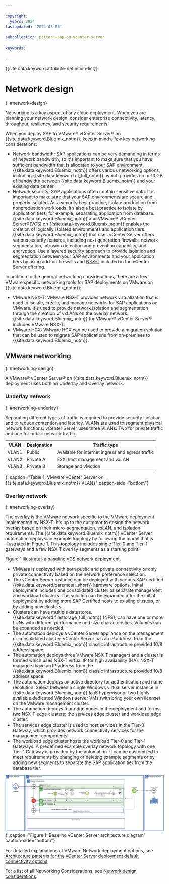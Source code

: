 ```yaml
---

copyright:
  years: 2024
lastupdated: "2024-02-05"

subcollection: pattern-sap-on-vcenter-server

keywords:

---
```


{{site.data.keyword.attribute-definition-list}}

# Network design
{: #network-design}

Networking is a key aspect of any cloud deployment. When you are planning your network design, consider enterprise connectivity, latency, throughput, resiliency, and security requirements.

When you deploy SAP to VMware® vCenter Server® on {{site.data.keyword.Bluemix_notm}}, keep in mind a few key networking considerations:

- Network bandwidth: SAP applications can be very demanding in terms of network bandwidth, so it's important to make sure that you have sufficient bandwidth that is allocated to your SAP environment. {{site.data.keyword.Bluemix_notm}} offers various networking options, including {{site.data.keyword.dl_full_notm}}, which provides up to 10 GB of bandwidth between {{site.data.keyword.Bluemix_notm}} and your existing data center.
- Network security: SAP applications often contain sensitive data. It is important to make sure that your SAP environments are secure and properly isolated. As a security best practice, isolate production from nonproduction workloads. It’s also a best practice to isolate by application tiers, for example, separating application from database. {{site.data.keyword.Bluemix_notm}} and VMware® vCenter Server®(VCS) on {{site.data.keyword.Bluemix_notm}} enables the creation of logically isolated environments and application tiers. {{site.data.keyword.Bluemix_notm}} that uses vCenter Server offers various security features, including next generation firewalls, network segmentation, intrusion detection and prevention capability, and encryption. Use a layered security approach to provide isolation and segmentation between your SAP environments and your application tiers by using add-on firewalls and [NSX-T](/docs/vmwaresolutions?topic=vmwaresolutions-nsx-t-design) included in the vCenter Server offering.

In addition to the general networking considerations, there are a few VMware specific networking tools for SAP deployments on VMware on {{site.data.keyword.Bluemix_notm}}:

- VMware NSX-T: VMware NSX-T provides network virtualization that is used to isolate, create, and manage networks for SAP applications on VMware. It's used to provide network isolation and segmentation through the creation of vxLANs on the overlay network. {{site.data.keyword.Bluemix_notm}} for VMware® vCenter Server® includes VMware NSX-T.
- VMware HCX: VMware HCX can be used to provide a migration solution that can be used to migrate SAP applications from on-premises to {{site.data.keyword.Bluemix_notm}}.

## VMware networking
{: #networking-design}

A VMware® vCenter Server® on {{site.data.keyword.Bluemix_notm}} deployment uses both an Underlay and Overlay network.

### Underlay network
{: #networking-underlay}

Separating different types of traffic is required to provide security isolation and to reduce contention and latency. VLANs are used to segment physical network functions. vCenter Server uses three VLANs. Two for private traffic and one for public network traffic.

| VLAN | Designation | Traffic type                              |
|----------|-----------------|-----------------------------------------------|
| VLAN1    | Public          | Available for internet ingress and egress traffic |
| VLAN2    | Private A       | ESXi host management and vxLAN                |
| VLAN3    | Private B       | Storage and vMotion                           |
{: caption="Table 1. VMware vCenter Server on {{site.data.keyword.Bluemix_notm}} VLANs" caption-side="bottom"}

### Overlay network
{: #networking-overlay}

The overlay is the VMware network specific to the VMware deployment implemented by NSX-T. It's up to the customer to design the network overlay based on their micro-segmentation, vxLAN, and isolation requirements. The {{site.data.keyword.Bluemix_notm}} vCenter Server automation deploys an example topology by following the model that is illustrated in Figure 1. This topology includes single Tier-0 and Tier-1 gateways and a few NSX-T overlay segments as a starting point.

Figure 1 illustrates a baseline VCS network deployment.

-   VMware is deployed with both public and private connectivity or only private connectivity based on the network preference selection. 
-   The vCenter Server instance can be deployed with various SAP certified {{site.data.keyword.baremetal_short}} hardware options. Initial deployment includes one consolidated cluster or separate management and workload clusters. The solution can be expanded after the initial deployment by adding more SAP Certified hosts to existing clusters, or by adding new clusters.
-   Clusters can have multiple datastores. {{site.data.keyword.filestorage_full_notm}} (NFS), can have one or more LUNs with different performance and size characteristics. Volumes can be expanded as needed.
-   The automation deploys a vCenter Server appliance on the management or consolidated cluster. vCenter Server has an IP address from the {{site.data.keyword.Bluemix_notm}} classic infrastructure provided 10/8 address space.
-   The automation deploys three VMware NSX-T managers and a cluster is formed which uses NSX-T virtual IP for high availability (HA). NSX-T managers have an IP address from the {{site.data.keyword.Bluemix_notm}} classic infrastructure provided 10/8 address space.
-   The automation deploys an active directory for authentication and name resolution. Select between a single Windows virtual server instance in {{site.data.keyword.Bluemix_notm}} IaaS hypervisor or two highly available dedicated Windows server VMs (with bring your own license) on the VMware management cluster.
-   The automation deploys four edge nodes in the deployment and forms two NSX-T edge clusters; the services edge cluster and workload edge cluster.
-   The services edge cluster is used to host services in the Tier-0 Gateway, which provides network connectivity services for the management components.
-   The workload edge cluster hosts the workload Tier-0 and Tier-1 Gateways. A predefined example overlay network topology with one Tier-1 Gateway is provided by the automation. It can be customized to meet requirements by changing or deleting example segments or by adding new segments to separate the SAP application tier from the database tier.

![A diagram of a computer description that's automatically generated](./sap-on-vmware-network.svg){: caption="Figure 1: Baseline vCenter Server architecture diagram" caption-side="bottom"}

For detailed explanations of VMware Network deployment options, see [Architecture patterns for the vCenter Server deployment default connectivity options](/docs/vmwaresolutions?topic=vmwaresolutions-arch-pattern-nsx-t-topology-overview).

For a list of all Networking Considerations, see [Network design considerations](/docs/sap?topic=sap-networking-design-considerations).
